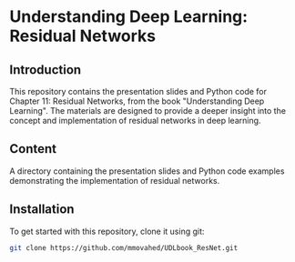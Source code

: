 # Understanding Deep Learning: Residual Networks

## Introduction
This repository contains the presentation slides and Python code for Chapter 11: Residual Networks, from the book "Understanding Deep Learning". The materials are designed to provide a deeper insight into the concept and implementation of residual networks in deep learning.

## Content
A directory containing the presentation slides and Python code examples demonstrating the implementation of residual networks.

## Installation
To get started with this repository, clone it using git:
```bash
git clone https://github.com/mmovahed/UDLbook_ResNet.git
